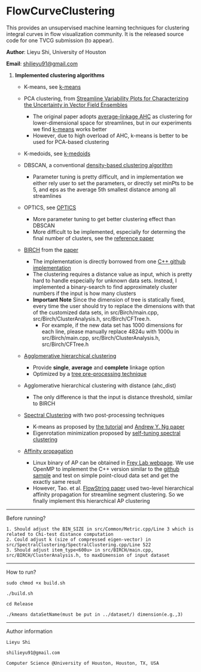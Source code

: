 # FlowCurveClustering
This provides an unsupervised machine learning techniques for clustering integral curves in flow visualization community.
It is the released source code for one TVCG submission (to appear).

**Author**: Lieyu Shi, University of Houston

**Email**: shilieyu91@gmail.com

1. **Implemented clustering algorithms**

	- K-means, see [k-means](https://en.wikipedia.org/wiki/K-means_clustering) 

	- PCA clustering, from [Streamline Variability Plots for Characterizing the Uncertainty in Vector Field Ensembles](https://ieeexplore.ieee.org/abstract/document/7192675)
		- The original paper adopts [average-linkage AHC](https://en.wikipedia.org/wiki/Hierarchical_clustering) as clustering for lower-dimensional space for streamlines, but in our experiments we find [k-means](https://en.wikipedia.org/wiki/K-means_clustering) works better
		- However, due to high overload of AHC, k-means is better to be used for PCA-based clustering

	- K-medoids, see [k-medoids](https://en.wikipedia.org/wiki/K-medoids)

	- DBSCAN, a conventional [density-based clustering algorithm](https://en.wikipedia.org/wiki/DBSCAN)
		- Parameter tuning is pretty difficult, and in implementation we either rely user to set the parameters, or directly set minPts to be 5, and eps as the average 5th smallest distance among all streamlines

	- OPTICS, see [OPTICS](https://en.wikipedia.org/wiki/OPTICS_algorithm)
		- More parameter tuning to get better clustering effect than DBSCAN
		- More difficult to be implemented, especially for determing the final number of clusters, see the [reference paper](http://www.dbs.ifi.lmu.de/Publikationen/Papers/OPTICS.pdf)
	
	- [BIRCH](https://en.wikipedia.org/wiki/BIRCH) from the [paper](https://link.springer.com/content/pdf/10.1023/A:1009783824328.pdf)
		- The implementation is directly borrowed from one [C++ github implementation](https://github.com/fedyura/birch-clustering-algorithm)
		- The clustering requires a distance value as input, which is pretty hard to handle especially for unknown data sets. Instead, I implemented a binary-search to find approximately cluster numbers if the input is how many clusters
		- **Important Note** Since the dimension of tree is statically fixed, every time the user should try to replace the dimensions with that of the customized data sets, in src/Birch/main.cpp, src/Birch/ClusterAnalysis.h, src/Birch/CFTree.h. 
			- For example, if the new data set has 1000 dimensions for each line, please manually replace 4824u with 1000u in src/Birch/main.cpp, src/Birch/ClusterAnalysis.h, src/Birch/CFTree.h

	- [Agglomerative hierarchical clustering](https://en.wikipedia.org/wiki/Hierarchical_clustering)
		- Provide **single**, **average** and **complete** linkage option
		- Optimized by a [tree pre-processing technique](https://www.cs.cornell.edu/~kb/publications/IRT08.pdf)

	- Agglomerative hierarchical clustering with distance (ahc_dist)
		- The only difference is that the input is distance threshold, similar to BIRCH

	- [Spectral Clustering](https://en.wikipedia.org/wiki/Spectral_clustering) with two post-processing techniques
		- K-means as proposed by [the tutorial](https://www.cs.cmu.edu/~aarti/Class/10701/readings/Luxburg06_TR.pdf) and [Andrew Y. Ng paper](https://ai.stanford.edu/~ang/papers/nips01-spectral.pdf)
		- Eigenrotation minimization proposed by [self-tuning spectral clustering](https://papers.nips.cc/paper/2619-self-tuning-spectral-clustering.pdf)

	- [Affinity propagation](https://en.wikipedia.org/wiki/Affinity_propagation)
		- Linux binary of AP can be obtained in [Frey Lab webpage](http://genes.toronto.edu/index.php?q=affinity%20propagation). We use OpenMP to implement the C++ version similar to the [github sample](https://github.com/nojima/affinity-propagation-sparse) and test on simple point-cloud data set and get the exactly same result
		- However, Tao. et al. [FlowString paper](https://ieeexplore.ieee.org/document/6787131) used two-level hierarchical affinity propagation for streamline segment clustering. So we finally implement this hierarchical AP clustering

-------------------------------------------------
Before running?

	1. Should adjust the BIN_SIZE in src/Common/Metric.cpp/Line 3 which is related to Chi-test distance computation
	2. Could adjust k (size of compressed eigen-vector) in src/SpectralClustering/SpectralClustering.cpp/Line 522
	3. Should adjust item_type<600u> in src/BIRCH/main.cpp, src/BIRCH/ClusterAnalysis.h, to maxDimension of input dataset

-------------------------------------------------
How to run?

	sudo chmod +x build.sh

	./build.sh

	cd Release

	./kmeans dataSetName(must be put in ../dataset/) dimension(e.g.,3)

------------------------------------------------
Author information

	Lieyu Shi

	shilieyu91@gmail.com
	
	Computer Science @University of Houston, Houston, TX, USA
